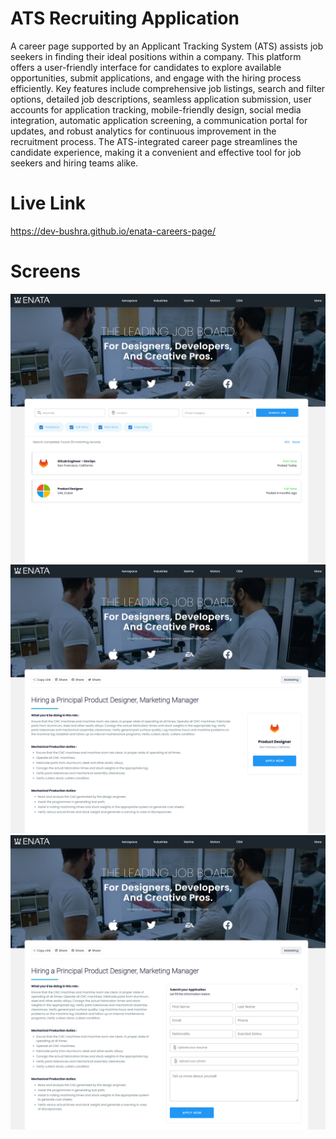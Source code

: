 # ATS Recruiting Application
A career page supported by an Applicant Tracking System (ATS) assists job seekers in finding their ideal positions within a company. This platform offers a user-friendly interface for candidates to explore available opportunities, submit applications, and engage with the hiring process efficiently. Key features include comprehensive job listings, search and filter options, detailed job descriptions, seamless application submission, user accounts for application tracking, mobile-friendly design, social media integration, automatic application screening, a communication portal for updates, and robust analytics for continuous improvement in the recruitment process. The ATS-integrated career page streamlines the candidate experience, making it a convenient and effective tool for job seekers and hiring teams alike.
<br/>

# Live Link
https://dev-bushra.github.io/enata-careers-page/
<br/>

# Screens
<img src='/screens/opening-job.png' />
<img src='/screens/job-details.png' />
<img src='/screens/job-details-form.png' />
<br/>
